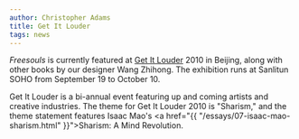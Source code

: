 ```yaml
---
author: Christopher Adams
title: Get It Louder
tags: news
---
```


*Freesouls* is currently featured at [Get It Louder] 2010 in Beijing,
along with other books by our designer Wang Zhihong. The exhibition runs
at Sanlitun SOHO from September 19 to October 10.

Get It Louder is a bi-annual event featuring up and coming artists and
creative industries.
The theme for Get It Louder 2010 is "Sharism," and the theme statement
features Isaac Mao's <a href="{{ "/essays/07-isaac-mao-sharism.html"
}}">Sharism: A Mind Revolution</a>.

[Get It Louder]: https://en.wikipedia.org/wiki/Get_It_Louder
